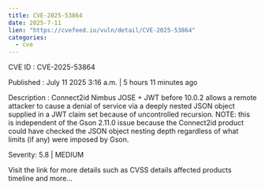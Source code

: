 ```yaml
--- 
title: CVE-2025-53864
date: 2025-7-11
lien: "https://cvefeed.io/vuln/detail/CVE-2025-53864"
categories:
  - cve
---
```


CVE ID : CVE-2025-53864

Published :  July 11
2025
3:16 a.m. | 5 hours
11 minutes ago

Description : Connect2id Nimbus JOSE + JWT before 10.0.2 allows a remote attacker to cause a denial of service via a deeply nested JSON object supplied in a JWT claim set
because of uncontrolled recursion. NOTE: this is independent of the Gson 2.11.0 issue because the Connect2id product could have checked the JSON object nesting depth
regardless of what limits (if any) were imposed by Gson.

Severity: 5.8 | MEDIUM

Visit the link for more details
such as CVSS details
affected products
timeline
and more...
